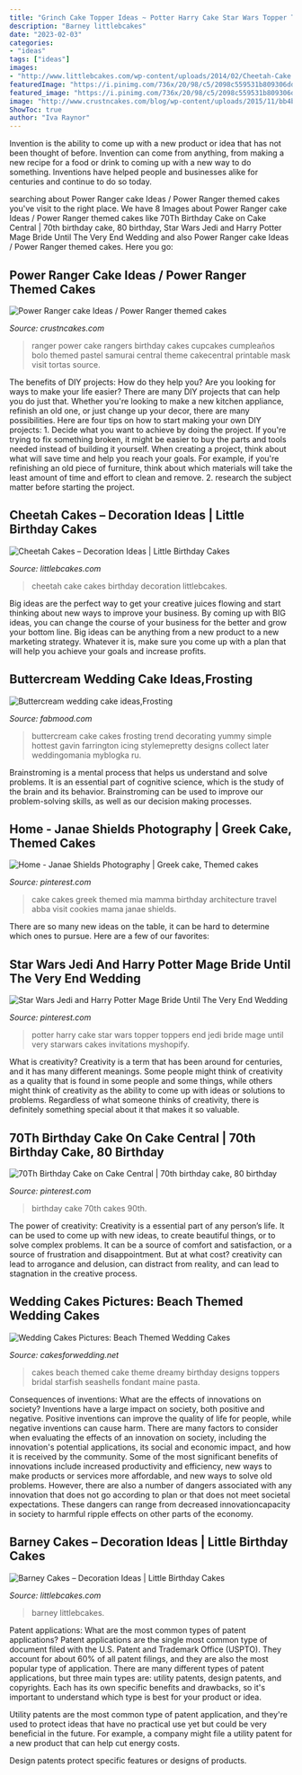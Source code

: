 ```yaml
---
title: "Grinch Cake Topper Ideas ~ Potter Harry Cake Star Wars Topper Toppers End Jedi Bride Mage Until Very Starwars Cakes Invitations Myshopify"
description: "Barney littlebcakes"
date: "2023-02-03"
categories:
- "ideas"
tags: ["ideas"]
images:
- "http://www.littlebcakes.com/wp-content/uploads/2014/02/Cheetah-Cake.jpg"
featuredImage: "https://i.pinimg.com/736x/20/98/c5/2098c559531b809306dda46a313d0160.jpg"
featured_image: "https://i.pinimg.com/736x/20/98/c5/2098c559531b809306dda46a313d0160.jpg"
image: "http://www.crustncakes.com/blog/wp-content/uploads/2015/11/bb4bfb7da55c7b1e43d491b1c6ab1438.jpg"
ShowToc: true
author: "Iva Raynor"
---
```



Invention is the ability to come up with a new product or idea that has not been thought of before. Invention can come from anything, from making a new recipe for a food or drink to coming up with a new way to do something. Inventions have helped people and businesses alike for centuries and continue to do so today.

	

		
searching about Power Ranger cake Ideas / Power Ranger themed cakes you've visit to the right place. We have 8 Images about Power Ranger cake Ideas / Power Ranger themed cakes like 70Th Birthday Cake on Cake Central | 70th birthday cake, 80 birthday, Star Wars Jedi and Harry Potter Mage Bride Until The Very End Wedding and also Power Ranger cake Ideas / Power Ranger themed cakes. Here you go:
		
    
## Power Ranger Cake Ideas / Power Ranger Themed Cakes

<img loading=lazy src="http://www.crustncakes.com/blog/wp-content/uploads/2015/11/bb4bfb7da55c7b1e43d491b1c6ab1438.jpg" onerror="this.onerror=null;this.src='https://tse4.mm.bing.net/th?id=OIP.5cjSF9OSCVgx1XP0DTw-ZQHaLH&amp;pid=15.1';" alt="Power Ranger cake Ideas / Power Ranger themed cakes">

_Source: crustncakes.com_

>ranger power cake rangers birthday cakes cupcakes cumpleaños bolo themed pastel samurai central theme cakecentral printable mask visit tortas source. 

	

The benefits of DIY projects: How do they help you?
Are you looking for ways to make your life easier? There are many DIY projects that can help you do just that. Whether you're looking to make a new kitchen appliance, refinish an old one, or just change up your decor, there are many possibilities. Here are four tips on how to start making your own DIY projects: 1. Decide what you want to achieve by doing the project. If you're trying to fix something broken, it might be easier to buy the parts and tools needed instead of building it yourself. When creating a project, think about what will save time and help you reach your goals. For example, if you're refinishing an old piece of furniture, think about which materials will take the least amount of time and effort to clean and remove. 2. research the subject matter before starting the project.

    
## Cheetah Cakes – Decoration Ideas | Little Birthday Cakes

<img loading=lazy src="http://www.littlebcakes.com/wp-content/uploads/2014/02/Cheetah-Cake.jpg" onerror="this.onerror=null;this.src='https://tse4.mm.bing.net/th?id=OIP.5DkrL3y17bu9aMrsV_bzEwHaKS&amp;pid=15.1';" alt="Cheetah Cakes – Decoration Ideas | Little Birthday Cakes">

_Source: littlebcakes.com_

>cheetah cake cakes birthday decoration littlebcakes. 

	

Big ideas are the perfect way to get your creative juices flowing and start thinking about new ways to improve your business. By coming up with BIG ideas, you can change the course of your business for the better and grow your bottom line. Big ideas can be anything from a new product to a new marketing strategy. Whatever it is, make sure you come up with a plan that will help you achieve your goals and increase profits.

    
## Buttercream Wedding Cake Ideas,Frosting

<img loading=lazy src="http://fabmood.com/wp-content/uploads/2014/05/Buttercream-wedding-cake7.jpg" onerror="this.onerror=null;this.src='https://tse3.mm.bing.net/th?id=OIP.1GW6STC53gUTGYL31XkVZwHaLH&amp;pid=15.1';" alt="Buttercream wedding cake ideas,Frosting">

_Source: fabmood.com_

>buttercream cake cakes frosting trend decorating yummy simple hottest gavin farrington icing stylemepretty designs collect later weddingomania myblogka ru. 

	

Brainstroming is a mental process that helps us understand and solve problems. It is an essential part of cognitive science, which is the study of the brain and its behavior. Brainstroming can be used to improve our problem-solving skills, as well as our decision making processes.

    
## Home - Janae Shields Photography | Greek Cake, Themed Cakes

<img loading=lazy src="https://i.pinimg.com/736x/72/5b/37/725b376d2599c84f76fda004c7d21236--themed-cakes-cake-ideas.jpg" onerror="this.onerror=null;this.src='https://tse2.mm.bing.net/th?id=OIP.qDf3UJl5t2fxtFXw6V_M4wHaLG&amp;pid=15.1';" alt="Home - Janae Shields Photography | Greek cake, Themed cakes">

_Source: pinterest.com_

>cake cakes greek themed mia mamma birthday architecture travel abba visit cookies mama janae shields. 

	

There are so many new ideas on the table, it can be hard to determine which ones to pursue. Here are a few of our favorites: 

    
## Star Wars Jedi And Harry Potter Mage Bride Until The Very End Wedding

<img loading=lazy src="https://i.pinimg.com/736x/20/98/c5/2098c559531b809306dda46a313d0160.jpg" onerror="this.onerror=null;this.src='https://tse1.mm.bing.net/th?id=OIP.TQqTvbBo4Rau7Dfb8y-tCAHaKQ&amp;pid=15.1';" alt="Star Wars Jedi and Harry Potter Mage Bride Until The Very End Wedding">

_Source: pinterest.com_

>potter harry cake star wars topper toppers end jedi bride mage until very starwars cakes invitations myshopify. 

	

What is creativity?
Creativity is a term that has been around for centuries, and it has many different meanings. Some people might think of creativity as a quality that is found in some people and some things, while others might think of creativity as the ability to come up with ideas or solutions to problems. Regardless of what someone thinks of creativity, there is definitely something special about it that makes it so valuable.

    
## 70Th Birthday Cake On Cake Central | 70th Birthday Cake, 80 Birthday

<img loading=lazy src="https://i.pinimg.com/736x/f3/6f/24/f36f24c89ea5143c6fd58b665114488a.jpg" onerror="this.onerror=null;this.src='https://tse3.mm.bing.net/th?id=OIP.f60EKffRhm_e2ZVmwQ2gAgHaJ3&amp;pid=15.1';" alt="70Th Birthday Cake on Cake Central | 70th birthday cake, 80 birthday">

_Source: pinterest.com_

>birthday cake 70th cakes 90th. 

	

The power of creativity:
Creativity is a essential part of any person’s life. It can be used to come up with new ideas, to create beautiful things, or to solve complex problems. It can be a source of comfort and satisfaction, or a source of frustration and disappointment. But at what cost? creativity can lead to arrogance and delusion, can distract from reality, and can lead to stagnation in the creative process.

    
## Wedding Cakes Pictures: Beach Themed Wedding Cakes

<img loading=lazy src="http://1.bp.blogspot.com/-NEuOF66i9lQ/UK6K-br9wQI/AAAAAAAAHfo/RayF5y_ExVU/s1600/IMGP5646.jpg" onerror="this.onerror=null;this.src='https://tse3.mm.bing.net/th?id=OIP.yoXKwpI99_3b0xVp0Rlp2AHaJ4&amp;pid=15.1';" alt="Wedding Cakes Pictures: Beach Themed Wedding Cakes">

_Source: cakesforwedding.net_

>cakes beach themed cake theme dreamy birthday designs toppers bridal starfish seashells fondant maine pasta. 

	

Consequences of inventions: What are the effects of innovations on society?
Inventions have a large impact on society, both positive and negative. Positive inventions can improve the quality of life for people, while negative inventions can cause harm. There are many factors to consider when evaluating the effects of an innovation on society, including the innovation's potential applications, its social and economic impact, and how it is received by the community. Some of the most significant benefits of innovations include increased productivity and efficiency, new ways to make products or services more affordable, and new ways to solve old problems. However, there are also a number of dangers associated with any innovation that does not go according to plan or that does not meet societal expectations. These dangers can range from decreased innovationcapacity in society to harmful ripple effects on other parts of the economy.

    
## Barney Cakes – Decoration Ideas | Little Birthday Cakes

<img loading=lazy src="https://www.littlebcakes.com/wp-content/uploads/2014/01/Barney-Cakes.jpg" onerror="this.onerror=null;this.src='https://tse2.mm.bing.net/th?id=OIP.-Fa8BpsW6o4ybrfOR8JwiAHaJ3&amp;pid=15.1';" alt="Barney Cakes – Decoration Ideas | Little Birthday Cakes">

_Source: littlebcakes.com_

>barney littlebcakes. 

	

Patent applications: What are the most common types of patent applications?
Patent applications are the single most common type of document filed with the U.S. Patent and Trademark Office (USPTO). They account for about 60% of all patent filings, and they are also the most popular type of application.
There are many different types of patent applications, but three main types are: utility patents, design patents, and copyrights. Each has its own specific benefits and drawbacks, so it's important to understand which type is best for your product or idea.

 Utility patents are the most common type of patent application, and they're used to protect ideas that have no practical use yet but could be very beneficial in the future. For example, a company might file a utility patent for a new product that can help cut energy costs.

Design patents protect specific features or designs of products.

